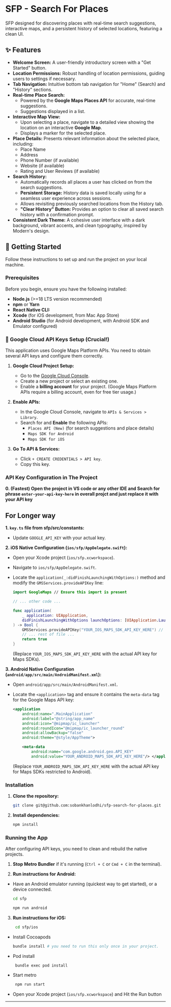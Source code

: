 # SFP - Search For Places

SFP designed for discovering places with real-time search suggestions, interactive maps, and a persistent history of selected locations, featuring a clean UI.

## ✨ Features

* **Welcome Screen:** A user-friendly introductory screen with a "Get Started" button.
* **Location Permissions:** Robust handling of location permissions, guiding users to settings if necessary.
* **Tab Navigation:** Intuitive bottom tab navigation for "Home" (Search) and "History" sections.
* **Real-time Place Search:**
    * Powered by the **Google Maps Places API** for accurate, real-time suggestions.
    * Suggestions displayed in a list.
* **Interactive Map View:**
    * Upon selecting a place, navigate to a detailed view showing the location on an interactive **Google Map**.
    * Displays a marker for the selected place.
* **Place Details:** Presents relevant information about the selected place, including:
    * Place Name
    * Address
    * Phone Number (if available)
    * Website (if available)
    * Rating and User Reviews (if available)
* **Search History:**
    * Automatically records all places a user has clicked on from the search suggestions.
    * **Persistent Storage:** History data is saved locally using for a seamless user experience across sessions.
    * Allows revisiting previously searched locations from the History tab.
    * **"Clear History" Button:** Provides an option to clear all saved search history with a confirmation prompt.
* **Consistent Dark Theme:** A cohesive user interface with a dark background, vibrant accents, and clean typography, inspired by Modern's design.


## 🚀 Getting Started

Follow these instructions to set up and run the project on your local machine.

### Prerequisites

Before you begin, ensure you have the following installed:

* **Node.js** (>=18 LTS version recommended)
* **npm** or **Yarn** 
* **React Native CLI:**
* **Xcode** (for iOS development, from Mac App Store)
* **Android Studio** (for Android development, with Android SDK and Emulator configured)


### 🔑 Google Cloud API Keys Setup (Crucial!)

This application uses Google Maps Platform APIs. You need to obtain several API keys and configure them correctly.

1.  **Google Cloud Project Setup:**
    * Go to the [Google Cloud Console](https://console.cloud.google.com/).
    * Create a new project or select an existing one.
    * Enable a **billing account** for your project. (Google Maps Platform APIs require a billing account, even for free tier usage.)

2.  **Enable APIs:**
    * In the Google Cloud Console, navigate to `APIs & Services > Library`.
    * Search for and **Enable** the following APIs:
        * `Places API (New)` (for search suggestions and place details)
        * `Maps SDK for Android`
        * `Maps SDK for iOS`

3.  **Go To API & Services:**
    * Click `+ CREATE CREDENTIALS > API key`.
    * Copy this key.

### API Key Configuration in The Project

**0. (Fastest) Open the project in VS code or any other IDE and Search for phrase `enter-your-api-key-here` in overall projct and just replace it with your API key**

## For Longer way 

**1. `key.ts` file from sfp/src/constants:**

* Update `GOOGLE_API_KEY` with your actual key.

**2. iOS Native Configuration (`ios/sfp/AppDelegate.swift`):**

* Open your Xcode project (`ios/sfp.xcworkspace`).
* Navigate to `ios/sfp/AppDelegate.swift`.
* Locate the `application(_:didFinishLaunchingWithOptions:)` method and modify the `GMSServices.provideAPIKey` line:

    ```swift
    import GoogleMaps // Ensure this import is present

    // ... other code ...

    func application(
        _ application: UIApplication,
        didFinishLaunchingWithOptions launchOptions: [UIApplication.LaunchOptionsKey: Any]? = nil
    ) -> Bool {
        GMSServices.provideAPIKey("YOUR_IOS_MAPS_SDK_API_KEY_HERE") // <-- Add/Update this line
        // ... rest of file ...
        return true
    }
    ```
    (Replace `YOUR_IOS_MAPS_SDK_API_KEY_HERE` with the actual API key for Maps SDKs).

**3. Android Native Configuration (`android/app/src/main/AndroidManifest.xml`):**

* Open `android/app/src/main/AndroidManifest.xml`.
* Locate the `<application>` tag and ensure it contains the `meta-data` tag for the Google Maps API key:

    ```xml
    <application
        android:name=".MainApplication"
        android:label="@string/app_name"
        android:icon="@mipmap/ic_launcher"
        android:roundIcon="@mipmap/ic_launcher_round"
        android:allowBackup="false"
        android:theme="@style/AppTheme">

        <meta-data
            android:name="com.google.android.geo.API_KEY"
            android:value="YOUR_ANDROID_MAPS_SDK_API_KEY_HERE"/> </application>
    ```
    (Replace `YOUR_ANDROID_MAPS_SDK_API_KEY_HERE` with the actual API key for Maps SDKs restricted to Android).


### Installation

1.  **Clone the repository:**
    ```bash
    git clone git@github.com:sobankhanlodhi/sfp-search-for-places.git
    ```

2.  **Install dependencies:**
    ```bash
    npm install
    ```

### Running the App

After configuring API keys, you need to clean and rebuild the native projects.

1.  **Stop Metro Bundler** if it's running (`Ctrl + C` or `Cmd + C` in the terminal).

2.  **Run instructions for Android:**
  * Have an Android emulator running (quickest way to get started), or a device connected.
    ```bash
    cd sfp
     ```
    ```bash 
    npm run android
    ```
3. **Run instructions for iOS:**
   ```bash 
    cd sfp/ios
    ```
  * Install Cocoapods
    ```bash 
    bundle install # you need to run this only once in your project.
    ```
  * Pod install 
    ```bash 
     bundle exec pod install
    ```

  * Start metro 
    ```bash 
     npm run start
    ```
  
  * Open your Xcode project (`ios/sfp.xcworkspace`)
   and Hit the Run button

---
